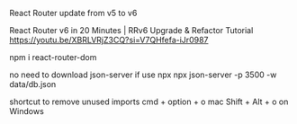 React Router update from v5 to v6

React Router v6 in 20 Minutes | RRv6 Upgrade & Refactor Tutorial
https://youtu.be/XBRLVRjZ3CQ?si=V7QHfefa-iJr0987


npm i react-router-dom


no need to download json-server if use npx
npx json-server -p 3500 -w data/db.json


shortcut to remove unused imports
cmd + option + o mac 
Shift + Alt + o on Windows
